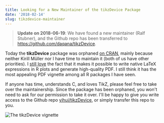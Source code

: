 ```yaml
---
title: Looking for a New Maintainer of the tikzDevice Package
date: '2018-02-14'
slug: tikzdevice-maintainer
---
```


> **Update on 2018-06-19**: We have found a new maintainer (Ralf Stubner), and the Github repo has been transferred to https://github.com/daqana/tikzDevice.

Today the **tikzDevice** package was orphaned [on CRAN](https://cran.rstudio.com/package=tikzDevice), mainly because neither Kirill Müller nor I have time to maintain it (both of us have other priorities). I [still love](/en/2011/04/produce-authentic-math-formulas-in-r-graphics/) the fact that it makes it possible to write native LaTeX expressions in R plots and generate high-quality PDF. I still think it has the most appealing PDF vignette among all R packages I have seen.

If anyone has time, understands C, and loves TikZ, please feel free to take over the maintainership. Since the package has been orphaned, you won't need to ask for our permission to take it over. I'll be happy to give you write access to the Github repo [yihui/tikzDevice](https://github.com/yihui/tikzDevice), or simply transfer this repo to you.

![The tikzDevice vignette](https://db.yihui.name/images/tikzDevice-vignette.png)
